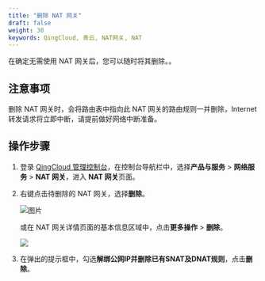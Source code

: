 ```yaml
---
title: "删除 NAT 网关"
draft: false
weight: 30
keywords: QingCloud, 青云, NAT网关, NAT
---
```


在确定无需使用 NAT 网关后，您可以随时将其删除。<!--，包年包月类型的NAT网关不支持删除操作-->。

## 注意事项

删除 NAT 网关时，会将路由表中指向此 NAT 网关的路由规则一并删除，Internet 转发请求将立即中断，请提前做好网络中断准备。

##  操作步骤

1. 登录 [QingCloud 管理控制台](https://console.qingcloud.com/login)，在控制台导航栏中，选择**产品与服务** > **网络服务** > **NAT 网关**，进入 **NAT 网关**页面。

2. 右键点击待删除的 NAT 网关，选择**删除**。

   ![图片](../../../_images/mdy_nat.png)

   或在 NAT 网关详情页面的基本信息区域中，点击**更多操作** > **删除**。

   ![](../../../_images/nat_detail_operation.png)

3. 在弹出的提示框中，勾选**解绑公网IP并删除已有SNAT及DNAT规则**，点击**删除**。

   
